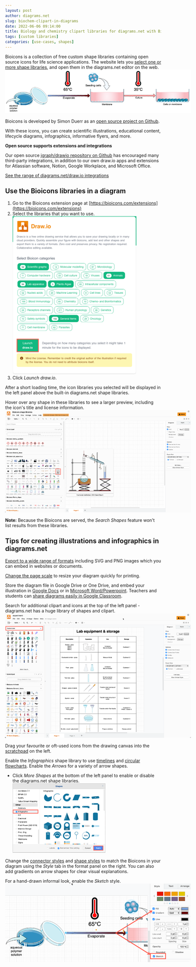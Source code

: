 ```yaml
---
layout: post
author: diagrams.net
slug: biochem-clipart-in-diagrams
date: 2022-06-06 09:14:00
title: Biology and chemistry clipart libraries for diagrams.net with Bioicons
tags: [custom libraries]
categories: [use-cases, shapes]
---
```


Bioicons is a collection of free custom shape libraries containing open source icons for life science applications. The website lets you [select one or more shape libraries](https://bioicons.com/extensions), and open them in the diagrams.net editor on the web. 
<br /><img src="/assets/img/blog/integrations-bioicons-example.png" style="width=100%;max-width:600px;height:auto;" alt="Bioicons can be used to create a wide range of illustrations with diagrams.net"> 

Bioicons is developed by Simon Duerr as an [open source project on Github](https://github.com/duerrsimon/bioicons). 

With these icons, you can create scientific illustrations, educational content, lifecycle diagrams, infographics, informative flyers, and more.

**Open source supports extensions and integrations**

Our open source [jgraph/drawio repository on Github](https://github.com/jgraph/drawio) has encouraged many third-party integrations, in addition to our own draw.io apps and extensions for Atlassian software, Notion, Google Workplace, and Microsoft Office.

[See the range of diagrams.net/draw.io integrations](https://www.diagrams.net/integrations/)

## Use the Bioicons libraries in a diagram

1. Go to the Bioicons extension page at [https://bioicons.com/extensions](https://bioicons.com/extensions)
2. Select the libraries that you want to use.
<br /><img src="/assets/img/blog/integrations-bioicons-select-library.png" style="width=100%;max-width:400px;height:auto;" alt="Select the shape libraries on Bioicons that you want to use in diagrams.net/draw.io"> 
3. Click _Launch draw.io_.

After a short loading time, the icon libraries you selected will be displayed in the left panel above the built-in diagrams.net shape libraries. 

Hover over any shape in these libraries to see a larger preview, including the icon's title and license information. 
<br /><img src="/assets/img/blog/integrations-bioicons-shape-libraries.png" style="width=100%;max-width:600px;height:auto;" alt="Hover over an icon in the Bioicons shape libraries to see a preview and license information"> 

**Note:** Because the Bioicons are served, the _Search Shapes_ feature won't list results from these libraries.

## Tips for creating illustrations and infographics in diagrams.net

[Export to a wide range of formats](/doc/faq/export-diagram.html) including SVG and PNG images which you can embed in websites or documents. 

[Change the page scale](/doc/faq/page-scale.html) to resize your diagram quickly for printing.

Store the diagram file in Google Drive or One Drive, and embed your illustration in [Google Docs](/doc/faq/google-docs-diagrams.html) or in [Microsoft Word/Powerpoint](/doc/faq/microsoft-office-diagrams.html). Teachers and students can [share diagrams easily in Google Classroom](/blog/google-classroom-diagrams.html).

Search for additional clipart and icons at the top of the left panel - diagrams.net has a huge library of shapes and clipart. 
<br /><img src="/assets/img/blog/integrations-bioicons-example-diagram.png" style="width=100%;max-width:600px;height:auto;" alt="Hover over an icon in the Bioicons shape libraries to see a preview and license information"> 

Drag your favourite or oft-used icons from the drawing canvas into the [scratchpad](/doc/faq/scratchpad.html) on the left. 

Enable the _Infographics_ shape library to use [timelines](/blog/timeline-diagrams.html) and [circular flowcharts](/blog/circular-flowcharts.html). Enable the _Arrows_ for a variety of arrow shapes. 
* Click _More Shapes_ at the bottom of the left panel to enable or disable the diagrams.net shape libraries.
<br /><img src="/assets/img/blog/shape-library-infographic.png" style="width=100%;max-width:300px;height:auto;" alt="Enable the Infographic shape library to use the timeline and roadmap shapes">

Change the [connector styles](/doc/faq/connector-styles.html) and [shape styles](/doc/faq/shape-styles.html) to match the Bioicons in your diagram using the _Style_ tab in the format panel on the right. You can also add gradients on arrow shapes for clear visual explanations. 

For a hand-drawn informal look, enable the _Sketch_ style.
<br /><img src="/assets/img/blog/integrations-bioicons-example-style.png" style="width=100%;max-width:600px;height:auto;" alt="Style your diagram to match the Bioicons you have used and to add clear visual explanations"> 